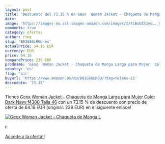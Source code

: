 ```yaml
---
layout: post
title: 'Descuento del 73.15 % en Geox  Woman Jacket - Chaqueta de Manga L'
date: 
image: 'https://images-eu.ssl-images-amazon.com/images/I/41BoUZ52yoL._SL200_.jpg'
comments: true
category: ofertas
author: ring
slug: 'B01G86LR6U-es'
actualPrice: 64.16 EUR
currency: EUR
price: 64.16
comparePrice: 239 EUR
prodname: 'Geox  Woman Jacket - Chaqueta de Manga Larga para Mujer  Color Dark Navy f4300  Talla 46'
country: 'es'
flag: '🇪🇸'
buyurl: 'https://www.amazon.es/dp/B01G86LR6U/?tag=tolees-21'
descuento: '73.15'
---
```


Tienes [Geox  Woman Jacket - Chaqueta de Manga Larga para Mujer  Color Dark Navy f4300  Talla 46](https://www.amazon.es/dp/B01G86LR6U/?tag=tolees-21) con un 73.15 % de descuento con precio de oferta de 64.16 EUR (original: 239 EUR) en el siguiente enlace!

[![Geox  Woman Jacket - Chaqueta de Manga L](https://images-eu.ssl-images-amazon.com/images/I/41BoUZ52yoL._SL200_.jpg)](https://www.amazon.es/dp/B01G86LR6U/?tag=tolees-21)

ℹ️:


[Accede a la oferta!!](https://www.amazon.es/dp/B01G86LR6U/?tag=tolees-21)
